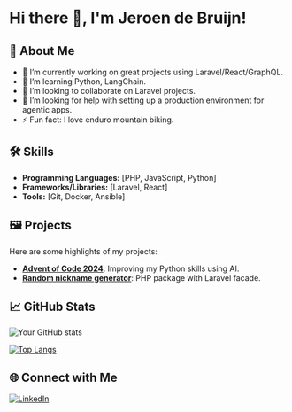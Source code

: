 # Hi there 👋, I'm Jeroen de Bruijn!

## 🚀 About Me
- 🔭 I’m currently working on great projects using Laravel/React/GraphQL.
- 🌱 I’m learning Python, LangChain.
- 👯 I’m looking to collaborate on Laravel projects.
- 🤔 I’m looking for help with setting up a production environment for agentic apps.
- ⚡ Fun fact: I love enduro mountain biking.

## 🛠️ Skills
- **Programming Languages:** [PHP, JavaScript, Python]
- **Frameworks/Libraries:** [Laravel, React]
- **Tools:** [Git, Docker, Ansible]

## 🖼️ Projects
Here are some highlights of my projects:
- [**Advent of Code 2024**](https://github.com/MrBrownNL/Advent-of-Code-2024): Improving my Python skills using AI. 
- [**Random nickname generator**](https://github.com/MrBrownNL/random-nickname-generator): PHP package with Laravel facade.

## 📈 GitHub Stats
![Your GitHub stats](https://github-readme-stats.vercel.app/api?username=MrBrownNL&show_icons=true&theme=radical)

[![Top Langs](https://github-readme-stats.vercel.app/api/top-langs/?username=MrBrownNL&layout=compact&theme=radical)](https://github.com/MrBrownNL/github-readme-stats)

## 🌐 Connect with Me
[![LinkedIn](https://img.shields.io/badge/-LinkedIn-blue?style=flat&logo=Linkedin&logoColor=white)](https://www.linkedin.com/in/jeroendebruijnnl/)
